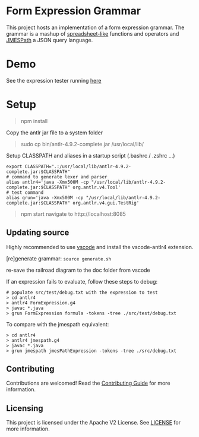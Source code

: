 # Form Expression Grammar

This project hosts an implementation of a form expression grammar.
The grammar is a mashup of [spreadsheet-like](https://www.oasis-open.org/committees/download.php/16826/openformula-spec-20060221.html) functions and operators and [JMESPath](https://jmespath.org/) a JSON query language.

# Demo
See the expression tester running [here](https://github.com/adobe/json-formula/pages/expressions/)

# Setup


> npm install

Copy the antlr jar file to a system folder

> sudo cp bin/antlr-4.9.2-complete.jar /usr/local/lib/

Setup CLASSPATH and aliases in a startup script (.bashrc / .zshrc ...)

```
export CLASSPATH=".:/usr/local/lib/antlr-4.9.2-complete.jar:$CLASSPATH"
# command to generate lexer and parser
alias antlr4='java -Xmx500M -cp "/usr/local/lib/antlr-4.9.2-complete.jar:$CLASSPATH" org.antlr.v4.Tool'
# test command
alias grun='java -Xmx500M -cp "/usr/local/lib/antlr-4.9.2-complete.jar:$CLASSPATH" org.antlr.v4.gui.TestRig'
```

> npm start
> navigate to http://localhost:8085

## Updating source

Highly recommended to use [vscode](https://code.visualstudio.com/) and install the vscode-antlr4 extension.

[re]generate grammar: `source generate.sh`

re-save the railroad diagram to the doc folder from vscode

If an expression fails to evaluate, follow these steps to debug:

```
# populate src/test/debug.txt with the expression to test
> cd antlr4
> antlr4 FormExpression.g4
> javac *.java
> grun FormExpression formula -tokens -tree ./src/test/debug.txt
```

To compare with the jmespath equivalent:

```
> cd antlr4
> antlr4 jmespath.g4
> javac *.java
> grun jmespath jmesPathExpression -tokens -tree ./src/debug.txt
```

## Contributing
Contributions are welcomed! Read the [Contributing Guide](./CONTRIBUTING.md) for more information.

## Licensing
This project is licensed under the Apache V2 License. See [LICENSE](./LICENSE) for more information.
